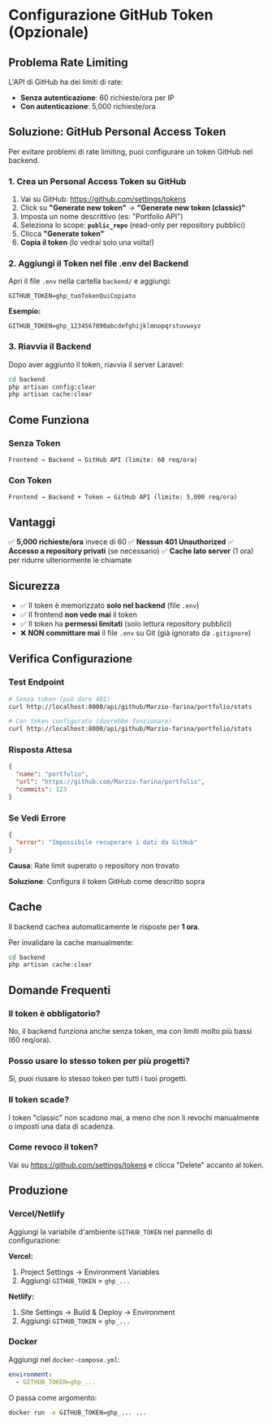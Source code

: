 # Configurazione GitHub Token (Opzionale)

## Problema Rate Limiting

L'API di GitHub ha dei limiti di rate:
- **Senza autenticazione**: 60 richieste/ora per IP
- **Con autenticazione**: 5,000 richieste/ora

## Soluzione: GitHub Personal Access Token

Per evitare problemi di rate limiting, puoi configurare un token GitHub nel backend.

### 1. Crea un Personal Access Token su GitHub

1. Vai su GitHub: https://github.com/settings/tokens
2. Click su **"Generate new token"** → **"Generate new token (classic)"**
3. Imposta un nome descrittivo (es: "Portfolio API")
4. Seleziona lo scope: **`public_repo`** (read-only per repository pubblici)
5. Clicca **"Generate token"**
6. **Copia il token** (lo vedrai solo una volta!)

### 2. Aggiungi il Token nel file .env del Backend

Apri il file `.env` nella cartella `backend/` e aggiungi:

```env
GITHUB_TOKEN=ghp_tuoTokenQuiCopiato
```

**Esempio:**
```env
GITHUB_TOKEN=ghp_1234567890abcdefghijklmnopqrstuvwxyz
```

### 3. Riavvia il Backend

Dopo aver aggiunto il token, riavvia il server Laravel:

```bash
cd backend
php artisan config:clear
php artisan cache:clear
```

## Come Funziona

### Senza Token
```
Frontend → Backend → GitHub API (limite: 60 req/ora)
```

### Con Token
```
Frontend → Backend + Token → GitHub API (limite: 5,000 req/ora)
```

## Vantaggi

✅ **5,000 richieste/ora** invece di 60
✅ **Nessun 401 Unauthorized**
✅ **Accesso a repository privati** (se necessario)
✅ **Cache lato server** (1 ora) per ridurre ulteriormente le chiamate

## Sicurezza

- ✅ Il token è memorizzato **solo nel backend** (file `.env`)
- ✅ Il frontend **non vede mai** il token
- ✅ Il token ha **permessi limitati** (solo lettura repository pubblici)
- ❌ **NON committare mai** il file `.env` su Git (già ignorato da `.gitignore`)

## Verifica Configurazione

### Test Endpoint
```bash
# Senza token (può dare 401)
curl http://localhost:8000/api/github/Marzio-farina/portfolio/stats

# Con token configurato (dovrebbe funzionare)
curl http://localhost:8000/api/github/Marzio-farina/portfolio/stats
```

### Risposta Attesa
```json
{
  "name": "portfolio",
  "url": "https://github.com/Marzio-farina/portfolio",
  "commits": 123
}
```

### Se Vedi Errore
```json
{
  "error": "Impossibile recuperare i dati da GitHub"
}
```

**Causa**: Rate limit superato o repository non trovato

**Soluzione**: Configura il token GitHub come descritto sopra

## Cache

Il backend cachea automaticamente le risposte per **1 ora**.

Per invalidare la cache manualmente:
```bash
cd backend
php artisan cache:clear
```

## Domande Frequenti

### Il token è obbligatorio?

No, il backend funziona anche senza token, ma con limiti molto più bassi (60 req/ora).

### Posso usare lo stesso token per più progetti?

Sì, puoi riusare lo stesso token per tutti i tuoi progetti.

### Il token scade?

I token "classic" non scadono mai, a meno che non li revochi manualmente o imposti una data di scadenza.

### Come revoco il token?

Vai su https://github.com/settings/tokens e clicca "Delete" accanto al token.

## Produzione

### Vercel/Netlify

Aggiungi la variabile d'ambiente `GITHUB_TOKEN` nel pannello di configurazione:

**Vercel:**
1. Project Settings → Environment Variables
2. Aggiungi `GITHUB_TOKEN` = `ghp_...`

**Netlify:**
1. Site Settings → Build & Deploy → Environment
2. Aggiungi `GITHUB_TOKEN` = `ghp_...`

### Docker

Aggiungi nel `docker-compose.yml`:

```yaml
environment:
  - GITHUB_TOKEN=ghp_...
```

O passa come argomento:

```bash
docker run -e GITHUB_TOKEN=ghp_... ...
```

